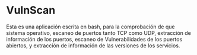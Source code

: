 # VulnScan
Esta es una aplicación escrita en bash, para la comprobación de que sistema operativo, escaneo de puertos tanto TCP como UDP, extracción de información de los puertos, escaneo de Vulnerabilidades de los puertos abiertos, y extracción de información de las versiones de los servicios.
